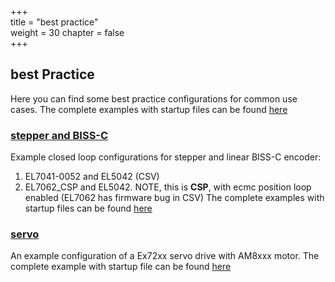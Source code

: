 +++  
title = "best practice"   
weight = 30
chapter = false  
+++  

## best Practice
Here you can find some best practice configurations for common use cases.
The complete examples with startup files can be found [here](https://github.com/paulscherrerinstitute/ecmccfg/tree/master/examples/PSI/best_practice)

### [stepper and BISS-C](stepper_biss_c)
Example closed loop configurations for stepper and linear BISS-C encoder:
1. EL7041-0052 and EL5042 (CSV)
2. EL7062_CSP and EL5042. NOTE, this is **CSP**, with ecmc position loop enabled (EL7062 has firmware bug in CSV)
The complete examples with startup files can be found [here](https://github.com/paulscherrerinstitute/ecmccfg/tree/master/examples/PSI/best_practice/motion/stepper_bissc)

### [servo](servo)
An example configuration of a Ex72xx servo drive with AM8xxx motor.
The complete example with startup file can be found [here](https://github.com/paulscherrerinstitute/ecmccfg/tree/master/examples/PSI/best_practice/motion/servo)
